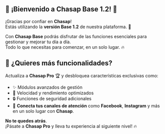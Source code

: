## 🎉 ¡Bienvenido a **Chasap Base 1.2**! 🚀

¡Gracias por confiar en **Chasap**!  
Estás utilizando la **versión Base 1.2** de nuestra plataforma. 🎯

Con **Chasap Base** podrás disfrutar de las funciones esenciales para gestionar y mejorar tu día a día.  
Todo lo que necesitas para comenzar, en un solo lugar. 🔥


## 🚀 ¿Quieres más funcionalidades?

Actualiza a **Chasap Pro** 🏆 y desbloquea características exclusivas como:

- ✨ Módulos avanzados de gestión
- 🚀 Velocidad y rendimiento optimizados
- 🔒 Funciones de seguridad adicionales
- 📱 **Conecta tus canales de atención** como **Facebook**, **Instagram** y más en un solo lugar con **Chasap**.

**No te quedes atrás**.  
¡Pásate a **Chasap Pro** y lleva tu experiencia al siguiente nivel! 🔥


